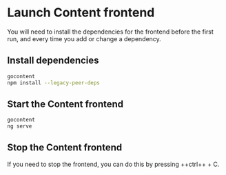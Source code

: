 # Launch Content frontend

You will need to install the dependencies for the frontend before the first run,
and every time you add or change a dependency.

## Install dependencies

```sh
gocontent
npm install --legacy-peer-deps
``` 

## Start the Content frontend

```sh
gocontent
ng serve
```

## Stop the Content frontend

If you need to stop the frontend, you can do this by pressing ++ctrl++ + C.
